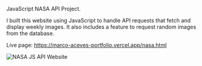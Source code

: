 JavaScript NASA API Project. 

I built this website using JavaScript to handle API requests that fetch and display weekly images. It also includes a feature to request random images from the database.

Live page: https://marco-aceves-portfolio.vercel.app/nasa.html 

![NASA JS API Website](https://img.shields.io/badge/Repo-lightgrey?style=for-the-badge&logo=github)
